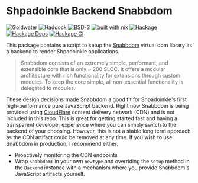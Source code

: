 # Shpadoinkle Backend Snabbdom

[![Goldwater](https://gitlab.com/fresheyeball/Shpadoinkle/badges/master/pipeline.svg)](https://gitlab.com/fresheyeball/Shpadoinkle)
[![Haddock](https://img.shields.io/badge/haddock-master-informational)](https://shpadoinkle.org/backend-snabbdom)
[![BSD-3](https://img.shields.io/badge/License-BSD%203--Clause-blue.svg)](https://opensource.org/licenses/BSD-3-Clause)
[![built with nix](https://img.shields.io/badge/built%20with-nix-41439a)](https://builtwithnix.org)
[![Hackage](https://img.shields.io/hackage/v/Shpadoinkle-backend-snabbdom.svg)](https://hackage.haskell.org/package/Shpadoinkle-backend-snabbdom)
[![Hackage Deps](https://img.shields.io/hackage-deps/v/Shpadoinkle-backend-snabbdom.svg)](http://packdeps.haskellers.com/reverse/Shpadoinkle-backend-snabbdom)
[![Hackage CI](https://matrix.hackage.haskell.org/api/v2/packages/Shpadoinkle-backend-snabbdom/badge)](https://matrix.hackage.haskell.org/#/package/Shpadoinkle-backend-snabbdom)

This package contains a script to setup the [Snabbdom](https://github.com/snabbdom/snabbdom) virtual dom library as a backend to render Shpadoinkle applications.

> Snabbdom consists of an extremely simple, performant, and extensible core that is only ≈ 200 SLOC. It offers a modular architecture with rich functionality for extensions through custom modules. To keep the core simple, all non-essential functionality is delegated to modules.

These design decisions made Snabbdom a good fit for Shpadoinkle's first high-performance pure JavaScript backend. Right now Snabbdom is being provided using [CloudFlare](https://cdnjs.com/) content delivery network (CDN) and is not included in this repo. This is great for getting started fast and having a transparent developer experience where you can simply switch to the backend of your choosing. However, this is not a stable long term approach as the CDN artifact could be removed at any time. If you wish to use Snabbdom in production, I recommend either:

- Proactively monitoring the CDN endpoints
- Wrap `SnabbdomT` in your own `newtype` and overriding the `setup` method in the `Backend` instance with a mechanism where you provide Snabbdom's JavaScript artifacts yourself.
